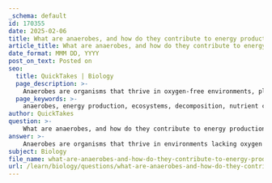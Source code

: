```yaml
---
_schema: default
id: 170355
date: 2025-02-06
title: What are anaerobes, and how do they contribute to energy production in ecosystems?
article_title: What are anaerobes, and how do they contribute to energy production in ecosystems?
date_format: MMM DD, YYYY
post_on_text: Posted on
seo:
  title: QuickTakes | Biology
  page_description: >-
    Anaerobes are organisms that thrive in oxygen-free environments, playing a crucial role in ecosystems through decomposition, nutrient cycling, and fermentation, thus contributing to energy production and environmental sustainability.
  page_keywords: >-
    anaerobes, energy production, ecosystems, decomposition, nutrient cycling, fermentation, renewable energy, anaerobic respiration, soil health, biodiversity
author: QuickTakes
question: >-
    What are anaerobes, and how do they contribute to energy production in ecosystems?
answer: >-
    Anaerobes are organisms that thrive in environments lacking oxygen and rely on anaerobic respiration to generate energy. This process allows them to survive and function in conditions where aerobic organisms cannot. Anaerobes play a vital role in ecosystems, particularly in the decomposition of organic matter and nutrient cycling.\n\n### Contribution to Energy Production in Ecosystems\n\n1. **Decomposition**: Anaerobes are essential decomposers in ecosystems. They break down organic matter, such as dead plants and animals, returning valuable nutrients to the soil. This process enriches the soil, promoting plant growth and maintaining ecosystem health.\n\n2. **Nutrient Cycling**: By decomposing organic materials, anaerobes facilitate the recycling of nutrients. They convert complex organic compounds into simpler substances, making nutrients available for uptake by plants. This is crucial for sustaining the productivity of ecosystems.\n\n3. **Fermentation**: Many anaerobes, such as certain bacteria and yeast, engage in fermentation, a type of anaerobic respiration. During fermentation, they convert sugars into energy, producing byproducts like carbon dioxide and alcohol. This process is not only important for energy production in anaerobic environments but also has practical applications in food production, such as in bread-making and brewing.\n\n4. **Renewable Energy Source**: The waste products generated by anaerobes during decomposition and fermentation can be harnessed as renewable energy sources. For example, biogas, which is produced from the anaerobic digestion of organic materials, can be used as a sustainable energy source.\n\n5. **Backup Energy Source**: In multicellular organisms, anaerobic respiration can act as a backup energy source when oxygen levels are low. For instance, during intense physical activity, human muscles may switch to anaerobic respiration to meet energy demands, producing lactic acid as a byproduct.\n\nIn summary, anaerobes are crucial for energy production in ecosystems through their roles in decomposition, nutrient cycling, fermentation, and as a backup energy source. Their activities not only support the energy flow within ecosystems but also contribute to the overall health and sustainability of the environment.
subject: Biology
file_name: what-are-anaerobes-and-how-do-they-contribute-to-energy-production-in-ecosystems.md
url: /learn/biology/questions/what-are-anaerobes-and-how-do-they-contribute-to-energy-production-in-ecosystems
---
```


&nbsp;